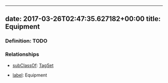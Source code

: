
---
date: 2017-03-26T02:47:35.627182+00:00
title: Equipment
---
### Definition: TODO

### Relationships

* [subClassOf](http://www.w3.org/2000/01/rdf-schema#subClassOf): [TagSet](https://brickschema.org/schema/1.0/BrickFrame#TagSet)

* [label](http://www.w3.org/2000/01/rdf-schema#label): Equipment
